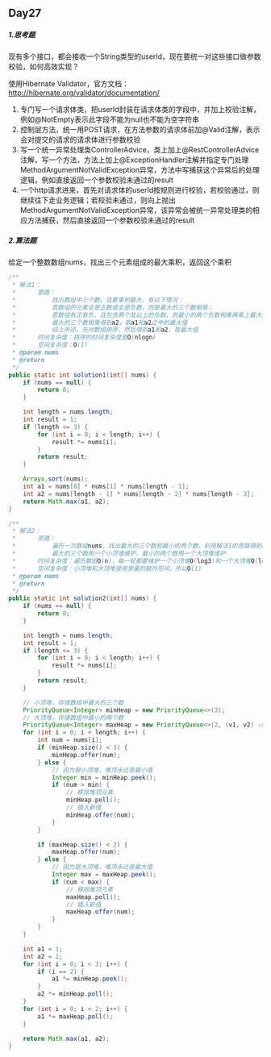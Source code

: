 ## Day27

##### 1.思考题

现有多个接口，都会接收一个String类型的userId，现在要统一对这些接口做参数校验，如何高效实现？

使用Hibernate Validator，官方文档：http://hibernate.org/validator/documentation/

1. 专门写一个请求体类，把userId封装在请求体类的字段中，并加上校验注解，例如@NotEmpty表示此字段不能为null也不能为空字符串
2. 控制层方法，统一用POST请求，在方法参数的请求体前加@Valid注解，表示会对提交的请求的请求体进行参数校验
3. 写一个统一异常处理类ControllerAdvice，类上加上@RestControllerAdvice注解，写一个方法，方法上加上@ExceptionHandler注解并指定专门处理MethodArgumentNotValidException异常，方法中写捕获这个异常后的处理逻辑，例如直接返回一个参数校验未通过的result
4. 一个http请求进来，首先对请求体的userId按规则进行校验，若校验通过，则继续往下走业务逻辑；若校验未通过，则向上抛出MethodArgumentNotValidException异常，该异常会被统一异常处理类的相应方法捕获，然后直接返回一个参数校验未通过的result

##### 2.算法题

给定一个整数数组nums，找出三个元素组成的最大乘积，返回这个乘积

```java
/**
 * 解法1：
 *      思路：
 *          找出数组中三个数，且要乘积最大，有以下情况：
 *          若数组的元素全是正数或全是负数，则是最大的三个数相乘；
 *          若数组有正有负，且包含两个及以上的负数，则最小的两个负数相乘再乘上最大的正数得到a1，
 *          最大的三个数相乘得到a2，取a1和a2之中的最大值
 *          综上所述，先对数组排序，然后得到a1和a2，取最大值
 *      时间复杂度：排序的时间复杂度是O(nlogn)
 *      空间复杂度：O(1)
 * @param nums
 * @return
 */
public static int solution1(int[] nums) {
    if (nums == null) {
        return 0;
    }

    int length = nums.length;
    int result = 1;
    if (length <= 3) {
        for (int i = 0; i < length; i++) {
            result *= nums[i];
        }
        return result;
    }

    Arrays.sort(nums);
    int a1 = nums[0] * nums[1] * nums[length - 1];
    int a2 = nums[length - 1] * nums[length - 2] * nums[length - 3];
    return Math.max(a1, a2);
}

/**
 * 解法2：
 *      思路：
 *          遍历一次数组nums，找出最大的三个数和最小的两个数，利用解法1的思路得到a1和a2，返回两者之中的最大值，
 *          最大的三个数用一个小顶堆维护，最小的两个数用一个大顶堆维护
 *      时间复杂度：遍历数组O(n)，每一轮都要维护一个小顶堆O(log3)和一个大顶堆O(log2)，所以消耗常量的时间复杂度，总时间复杂度还是O(n)
 *      空间复杂度：小顶堆和大顶堆使用常量的额外空间，所以O(1)
 * @param nums
 * @return
 */
public static int solution2(int[] nums) {
    if (nums == null) {
        return 0;
    }

    int length = nums.length;
    int result = 1;
    if (length <= 3) {
        for (int i = 0; i < length; i++) {
            result *= nums[i];
        }
        return result;
    }

    // 小顶堆，存储数组中最大的三个数
    PriorityQueue<Integer> minHeap = new PriorityQueue<>(3);
    // 大顶堆，存储数组中最小的两个数
    PriorityQueue<Integer> maxHeap = new PriorityQueue<>(2, (v1, v2) -> (v2 - v1));
    for (int i = 0; i < length; i++) {
        int num = nums[i];
        if (minHeap.size() < 3) {
            minHeap.offer(num);
        } else {
            // 因为是小顶堆，堆顶永远是最小值
            Integer min = minHeap.peek();
            if (num > min) {
                // 移除堆顶元素
                minHeap.poll();
                // 插入新值
                minHeap.offer(num);
            }
        }

        if (maxHeap.size() < 2) {
            maxHeap.offer(num);
        } else {
            // 因为是大顶堆，堆顶永远是最大值
            Integer max = maxHeap.peek();
            if (num < max) {
                // 移除堆顶元素
                maxHeap.poll();
                // 插入新值
                maxHeap.offer(num);
            }
        }
    }

    int a1 = 1;
    int a2 = 1;
    for (int i = 0; i < 3; i++) {
        if (i == 2) {
            a1 *= minHeap.peek();
        }
        a2 *= minHeap.poll();
    }
    for (int i = 0; i < 2; i++) {
        a1 *= maxHeap.poll();
    }

    return Math.max(a1, a2);
}
```





 	

